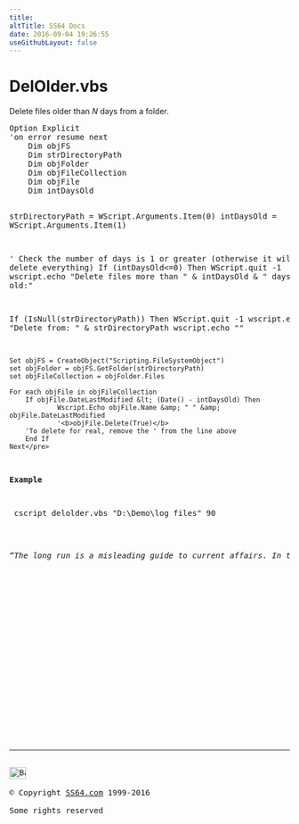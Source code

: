 ```yaml
---
title:
altTitle: SS64 Docs
date: 2016-09-04 19:26:55
useGithubLayout: false
---
```

<!-- #BeginLibraryItem "/Library/head_vb.lbi" --><!-- #EndLibraryItem --><h1>DelOlder.vbs</h1> 
<p>Delete files older than <i>N</i> days from a  folder.</p>
<pre>Option Explicit
'on error resume next
    Dim objFS
    Dim strDirectoryPath
    Dim objFolder
    Dim objFileCollection
    Dim objFile
    Dim intDaysOld

strDirectoryPath = WScript.Arguments.Item(0)
intDaysOld = WScript.Arguments.Item(1)

' Check the number of days is 1 or greater (otherwise it will just delete everything)
If (intDaysOld&lt;=0) Then WScript.quit -1
wscript.echo "Delete files more than " &amp; intDaysOld &amp; " days old:"

If (IsNull(strDirectoryPath)) Then WScript.quit -1
wscript.echo "Delete from: " &amp; strDirectoryPath
wscript.echo ""

    Set objFS = CreateObject("Scripting.FileSystemObject")
    set objFolder = objFS.GetFolder(strDirectoryPath)
    set objFileCollection = objFolder.Files

    For each objFile in objFileCollection
        If objFile.DateLastModified &lt; (Date() - intDaysOld) Then
                Wscript.Echo objFile.Name &amp; " " &amp; objFile.DateLastModified
                '<b>objFile.Delete(True)</b>
        'To delete for real, remove the ' from the line above
        End If
    Next</pre>
<p><b>Example</b></p>
<p><span class="code"> cscript delolder.vbs "D:\Demo\log files" 90 </span><br>
</p>
<p class="quote"><i>“The long run is a misleading guide to current affairs. In the long run, we are all dead” ~ John Maynard Keynes </i></p><!-- #BeginLibraryItem "/Library/foot_vb.lbi" --><p>
<!-- VB300 -->
<ins class="adsbygoogle" style="display:inline-block;width:300px;height:250px" data-ad-client="ca-pub-6140977852749469" data-ad-slot="1683739502"></ins>
<script>
(adsbygoogle = window.adsbygoogle || []).push({});
</script></p>
<hr>
<div id="bl" class="footer"><a href="syntax-delolder.html#"><img src="../images/top.png" width="30" height="22" alt="Back to the Top"></a></div>
<div id="br" class="footer, tagline">© Copyright <a href="../index.html">SS64.com</a> 1999-2016<br>
Some rights reserved</div><!-- #EndLibraryItem -->


